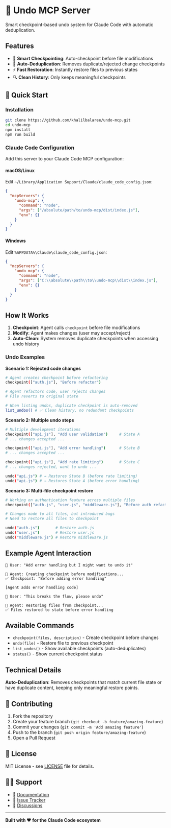# 🔄 Undo MCP Server

Smart checkpoint-based undo system for Claude Code with automatic deduplication.

## Features

- 🎯 **Smart Checkpointing**: Auto-checkpoint before file modifications  
- 🧹 **Auto-Deduplication**: Removes duplicate/rejected change checkpoints
- ⚡ **Fast Restoration**: Instantly restore files to previous states
- 🔍 **Clean History**: Only keeps meaningful checkpoints

## 🚀 Quick Start

### Installation

```bash
git clone https://github.com/khalilbalaree/undo-mcp.git
cd undo-mcp
npm install
npm run build
```

### Claude Code Configuration

Add this server to your Claude Code MCP configuration:

#### macOS/Linux
Edit `~/Library/Application Support/Claude/claude_code_config.json`:

```json
{
  "mcpServers": {
    "undo-mcp": {
      "command": "node",
      "args": ["/absolute/path/to/undo-mcp/dist/index.js"],
      "env": {}
    }
  }
}
```

#### Windows
Edit `%APPDATA%\Claude\claude_code_config.json`:

```json
{
  "mcpServers": {
    "undo-mcp": {
      "command": "node",
      "args": ["C:\\absolute\\path\\to\\undo-mcp\\dist\\index.js"],
      "env": {}
    }
  }
}
```

## How It Works

1. **Checkpoint**: Agent calls `checkpoint` before file modifications
2. **Modify**: Agent makes changes (user may accept/reject)  
3. **Auto-Clean**: System removes duplicate checkpoints when accessing undo history

### Undo Examples

**Scenario 1: Rejected code changes**
```bash
# Agent creates checkpoint before refactoring
checkpoint(["auth.js"], "Before refactor")

# Agent refactors code, user rejects changes  
# File reverts to original state

# When listing undos, duplicate checkpoint is auto-removed
list_undos() # ✅ Clean history, no redundant checkpoints
```

**Scenario 2: Multiple undo steps**
```bash
# Multiple development iterations
checkpoint(["api.js"], "Add user validation")     # State A
# ... changes accepted ...

checkpoint(["api.js"], "Add error handling")      # State B  
# ... changes accepted ...

checkpoint(["api.js"], "Add rate limiting")       # State C
# ... changes rejected, want to undo ...

undo("api.js") # → Restores State B (before rate limiting)
undo("api.js") # → Restores State A (before error handling)
```

**Scenario 3: Multi-file checkpoint restore**
```bash
# Working on authentication feature across multiple files
checkpoint(["auth.js", "user.js", "middleware.js"], "Before auth refactor")

# Changes made to all files, but introduced bugs
# Need to restore all files to checkpoint

undo("auth.js")       # Restore auth.js
undo("user.js")       # Restore user.js  
undo("middleware.js") # Restore middleware.js
```

## Example Agent Interaction

```
👤 User: "Add error handling but I might want to undo it"

🤖 Agent: Creating checkpoint before modifications...
✅ Checkpoint: "Before adding error handling"

[Agent adds error handling code]

👤 User: "This breaks the flow, please undo"

🤖 Agent: Restoring files from checkpoint...
✅ Files restored to state before error handling
```

## Available Commands

- `checkpoint(files, description)` - Create checkpoint before changes
- `undo(file)` - Restore file to previous checkpoint  
- `list_undos()` - Show available checkpoints (auto-deduplicates)
- `status()` - Show current checkpoint status

## Technical Details

**Auto-Deduplication**: Removes checkpoints that match current file state or have duplicate content, keeping only meaningful restore points.

## 🤝 Contributing

1. Fork the repository
2. Create your feature branch (`git checkout -b feature/amazing-feature`)
3. Commit your changes (`git commit -m 'Add amazing feature'`)
4. Push to the branch (`git push origin feature/amazing-feature`)
5. Open a Pull Request

## 📄 License

MIT License - see [LICENSE](LICENSE) file for details.

## 🙋‍♂️ Support

- 📖 [Documentation](https://github.com/khalilbalaree/undo-mcp/wiki)
- 🐛 [Issue Tracker](https://github.com/khalilbalaree/undo-mcp/issues)
- 💬 [Discussions](https://github.com/khalilbalaree/undo-mcp/discussions)

---

**Built with ❤️ for the Claude Code ecosystem**